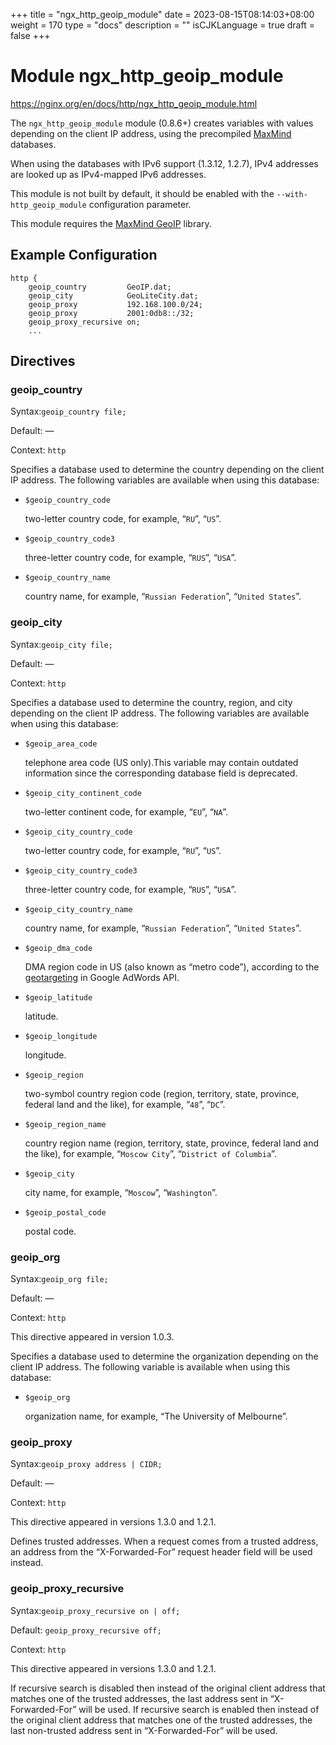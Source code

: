 +++
title = "ngx_http_geoip_module"
date = 2023-08-15T08:14:03+08:00
weight = 170
type = "docs"
description = ""
isCJKLanguage = true
draft = false
+++

# Module ngx_http_geoip_module

https://nginx.org/en/docs/http/ngx_http_geoip_module.html



The `ngx_http_geoip_module` module (0.8.6+) creates variables with values depending on the client IP address, using the precompiled [MaxMind](http://www.maxmind.com/) databases.

When using the databases with IPv6 support (1.3.12, 1.2.7), IPv4 addresses are looked up as IPv4-mapped IPv6 addresses.

This module is not built by default, it should be enabled with the `--with-http_geoip_module` configuration parameter.

This module requires the [MaxMind GeoIP](http://www.maxmind.com/app/c) library.





## Example Configuration



```
http {
    geoip_country         GeoIP.dat;
    geoip_city            GeoLiteCity.dat;
    geoip_proxy           192.168.100.0/24;
    geoip_proxy           2001:0db8::/32;
    geoip_proxy_recursive on;
    ...
```





## Directives



### geoip_country

  Syntax:`geoip_country file;`

  Default: —

  Context: `http`


Specifies a database used to determine the country depending on the client IP address. The following variables are available when using this database:

- `$geoip_country_code`

  two-letter country code, for example, “`RU`”, “`US`”.

- `$geoip_country_code3`

  three-letter country code, for example, “`RUS`”, “`USA`”.

- `$geoip_country_name`

  country name, for example, “`Russian Federation`”, “`United States`”.





### geoip_city

  Syntax:`geoip_city file;`

  Default: —

  Context: `http`


Specifies a database used to determine the country, region, and city depending on the client IP address. The following variables are available when using this database:

- `$geoip_area_code`

  telephone area code (US only).This variable may contain outdated information since the corresponding database field is deprecated.

- `$geoip_city_continent_code`

  two-letter continent code, for example, “`EU`”, “`NA`”.

- `$geoip_city_country_code`

  two-letter country code, for example, “`RU`”, “`US`”.

- `$geoip_city_country_code3`

  three-letter country code, for example, “`RUS`”, “`USA`”.

- `$geoip_city_country_name`

  country name, for example, “`Russian Federation`”, “`United States`”.

- `$geoip_dma_code`

  DMA region code in US (also known as “metro code”), according to the [geotargeting](https://developers.google.com/adwords/api/docs/appendix/cities-DMAregions) in Google AdWords API.

- `$geoip_latitude`

  latitude.

- `$geoip_longitude`

  longitude.

- `$geoip_region`

  two-symbol country region code (region, territory, state, province, federal land and the like), for example, “`48`”, “`DC`”.

- `$geoip_region_name`

  country region name (region, territory, state, province, federal land and the like), for example, “`Moscow City`”, “`District of Columbia`”.

- `$geoip_city`

  city name, for example, “`Moscow`”, “`Washington`”.

- `$geoip_postal_code`

  postal code.





### geoip_org

  Syntax:`geoip_org file;`

  Default: —

  Context: `http`


This directive appeared in version 1.0.3.

Specifies a database used to determine the organization depending on the client IP address. The following variable is available when using this database:

- `$geoip_org`

  organization name, for example, “The University of Melbourne”.





### geoip_proxy

  Syntax:`geoip_proxy address | CIDR;`

  Default: —

  Context: `http`


This directive appeared in versions 1.3.0 and 1.2.1.

Defines trusted addresses. When a request comes from a trusted address, an address from the “X-Forwarded-For” request header field will be used instead.



### geoip_proxy_recursive

  Syntax:`geoip_proxy_recursive on | off;`

  Default: `geoip_proxy_recursive off;`

  Context: `http`


This directive appeared in versions 1.3.0 and 1.2.1.

If recursive search is disabled then instead of the original client address that matches one of the trusted addresses, the last address sent in “X-Forwarded-For” will be used. If recursive search is enabled then instead of the original client address that matches one of the trusted addresses, the last non-trusted address sent in “X-Forwarded-For” will be used.